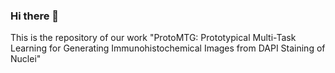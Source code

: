 ### Hi there 👋
This is the repository of our work "ProtoMTG: Prototypical Multi-Task Learning for Generating Immunohistochemical Images from DAPI Staining of Nuclei"

<!--
**ProtoMTG/ProtoMTG** is a ✨ _special_ ✨ repository because its `README.md` (this file) appears on your GitHub profile.

Here are some ideas to get you started:

- 🔭 I’m currently working on ...
- 🌱 I’m currently learning ...
- 👯 I’m looking to collaborate on ...
- 🤔 I’m looking for help with ...
- 💬 Ask me about ...
- 📫 How to reach me: ...
- 😄 Pronouns: ...
- ⚡ Fun fact: ...
-->
